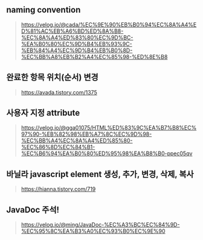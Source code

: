 ## naming convention

> https://velog.io/@cada/%EC%9E%90%EB%B0%94%EC%8A%A4%ED%81%AC%EB%A6%BD%ED%8A%B8-%EC%8A%A4%ED%83%80%EC%9D%BC-%EA%B0%80%EC%9D%B4%EB%93%9C-%EB%84%A4%EC%9D%B4%EB%B0%8D-%EC%BB%A8%EB%B2%A4%EC%85%98-%ED%8E%B8

## 완료한 항목 위치(순서) 변경

> https://avada.tistory.com/1375

## 사용자 지정 attribute

> https://velog.io/@gga01075/HTML%ED%83%9C%EA%B7%B8%EC%97%90-%EB%82%98%EB%A7%8C%EC%9D%98-%EC%BB%A4%EC%8A%A4%ED%85%80-%EC%86%8D%EC%84%B1-%EC%B6%94%EA%B0%80%ED%95%98%EA%B8%B0-ppec05qv

## 바닐라 javascript element 생성, 추가, 변경, 삭제, 복사

> https://hianna.tistory.com/719

## JavaDoc 주석!

> https://velog.io/@ming/JavaDoc-%EC%A3%BC%EC%84%9D-%EC%95%8C%EA%B3%A0%EC%93%B0%EC%9E%90
